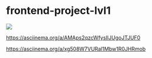 # frontend-project-lvl1

<a href="https://codeclimate.com/github/xeleron88/frontend-project-lvl1/maintainability"><img src="https://api.codeclimate.com/v1/badges/8a4553a56d108f42e4ca/maintainability" /></a>

https://asciinema.org/a/AMAps2qzcWfysIlJUgoJTJUF0

https://asciinema.org/a/xg508W7VURal1Mbw1R0JHRmob

